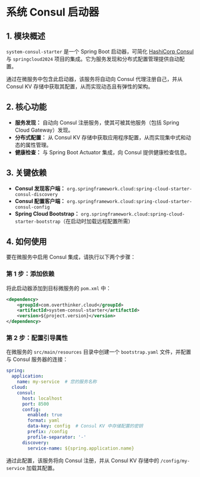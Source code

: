 # 系统 Consul 启动器

## 1. 模块概述

`system-consul-starter` 是一个 Spring Boot 启动器，可简化 [HashiCorp Consul](https://www.consul.io/) 与 `springcloud2024` 项目的集成。它为服务发现和分布式配置管理提供自动配置。

通过在微服务中包含此启动器，该服务将自动向 Consul 代理注册自己，并从 Consul KV 存储中获取其配置，从而实现动态且有弹性的架构。

## 2. 核心功能

- **服务发现：** 自动向 Consul 注册服务，使其可被其他服务（包括 Spring Cloud Gateway）发现。
- **分布式配置：** 从 Consul KV 存储中获取应用程序配置，从而实现集中式和动态的属性管理。
- **健康检查：** 与 Spring Boot Actuator 集成，向 Consul 提供健康检查信息。

## 3. 关键依赖

- **Consul 发现客户端：** `org.springframework.cloud:spring-cloud-starter-consul-discovery`
- **Consul 配置客户端：** `org.springframework.cloud:spring-cloud-starter-consul-config`
- **Spring Cloud Bootstrap：** `org.springframework.cloud:spring-cloud-starter-bootstrap`（在启动时加载远程配置所需）

## 4. 如何使用

要在微服务中启用 Consul 集成，请执行以下两个步骤：

### 第 1 步：添加依赖

将此启动器添加到目标微服务的 `pom.xml` 中：

```xml
<dependency>
    <groupId>com.overthinker.cloud</groupId>
    <artifactId>system-consul-starter</artifactId>
    <version>${project.version}</version>
</dependency>
```

### 第 2 步：配置引导属性

在微服务的 `src/main/resources` 目录中创建一个 `bootstrap.yaml` 文件，并配置与 Consul 服务器的连接：

```yaml
spring:
  application:
    name: my-service  # 您的服务名称
  cloud:
    consul:
      host: localhost
      port: 8500
      config:
        enabled: true
        format: yaml
        data-key: config  # Consul KV 中存储配置的密钥
        prefix: /config
        profile-separator: '-'
      discovery:
        service-name: ${spring.application.name}
```

通过此配置，该服务将向 Consul 注册，并从 Consul KV 存储中的 `/config/my-service` 加载其配置。